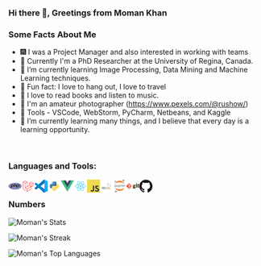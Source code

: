 ### Hi there 👋, Greetings from Moman Khan


### Some Facts About Me
 
- :fireworks: I was a Project Manager and also interested in working with teams
- 🔭 Currently I'm a PhD Researcher at the University of Regina, Canada.
- 🔭 I’m currently learning Image Processing, Data Mining and Machine Learning techniques.
- :partying_face: Fun fact: I love to hang out, I love to travel
- :book: I love to read books and listen to music.
- :busts_in_silhouette: I'm an amateur photographer (https://www.pexels.com/@rushow/)
- :wrench: Tools - VSCode, WebStorm, PyCharm, Netbeans, and Kaggle
- 🌱 I’m currently learning many things, and I believe that every day is a learning opportunity.

<br />

### Languages and Tools:

<img align="left" alt="JavaScript" width="26px" src="https://raw.githubusercontent.com/github/explore/80688e429a7d4ef2fca1e82350fe8e3517d3494d/topics/php/php.png" />
<img align="left" alt="React" width="26px" src="https://raw.githubusercontent.com/github/explore/80688e429a7d4ef2fca1e82350fe8e3517d3494d/topics/laravel/laravel.png" />
<img align="left" alt="Visual Studio Code" width="26px" src="https://raw.githubusercontent.com/github/explore/80688e429a7d4ef2fca1e82350fe8e3517d3494d/topics/visual-studio-code/visual-studio-code.png" />
<img align="left" alt="Sass" width="26px" src="https://raw.githubusercontent.com/github/explore/80688e429a7d4ef2fca1e82350fe8e3517d3494d/topics/python/python.png" />
<img align="left" alt="HTML5" width="26px" src="https://raw.githubusercontent.com/github/explore/80688e429a7d4ef2fca1e82350fe8e3517d3494d/topics/vue/vue.png" />
<img align="left" alt="CSS3" width="26px" src="https://raw.githubusercontent.com/github/explore/80688e429a7d4ef2fca1e82350fe8e3517d3494d/topics/react/react.png" />
<img align="left" alt="JavaScript" width="26px" src="https://raw.githubusercontent.com/github/explore/80688e429a7d4ef2fca1e82350fe8e3517d3494d/topics/javascript/javascript.png" />
<img align="left" alt="MySQL" width="26px" src="https://raw.githubusercontent.com/github/explore/80688e429a7d4ef2fca1e82350fe8e3517d3494d/topics/mysql/mysql.png" />
<img align="left" alt="MySQL" width="26px" src="https://raw.githubusercontent.com/github/explore/80688e429a7d4ef2fca1e82350fe8e3517d3494d/topics/jupyter-notebook/jupyter-notebook.png" />
<img align="left" alt="Git" width="26px" src="https://raw.githubusercontent.com/github/explore/80688e429a7d4ef2fca1e82350fe8e3517d3494d/topics/git/git.png" />
<img align="left" alt="GitHub" width="26px" src="https://raw.githubusercontent.com/github/explore/78df643247d429f6cc873026c0622819ad797942/topics/github/github.png" />

<br />

### Numbers
![Moman's Stats](https://github-readme-stats.vercel.app/api?username=rushow&theme=darcula&show_icons=true&hide_border=true&count_private=true)

![Moman's Streak](https://github-readme-streak-stats.herokuapp.com/?user=rushow&theme=darcula&hide_border=true)

![Moman's Top Languages](https://github-readme-stats.vercel.app/api/top-langs/?username=rushow&theme=darcula&show_icons=true&hide_border=true&layout=compact)
